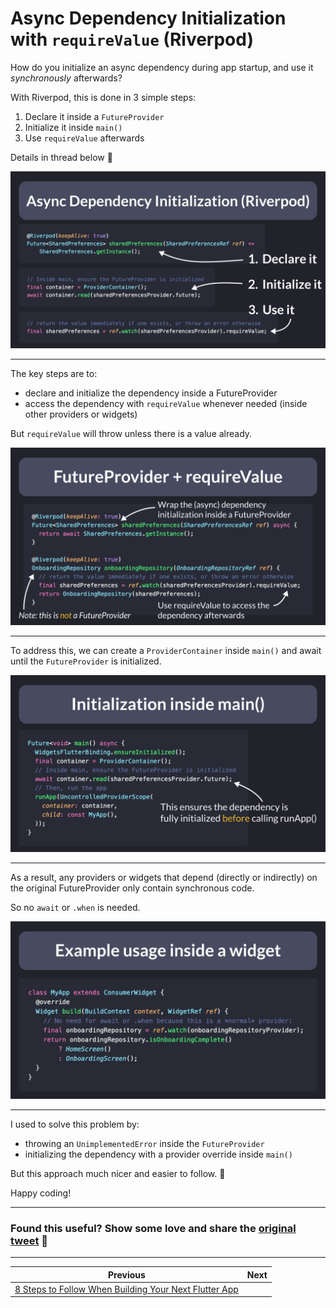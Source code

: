 # Async Dependency Initialization with `requireValue` (Riverpod)

How do you initialize an async dependency during app startup, and use it *synchronously* afterwards?

With Riverpod, this is done in 3 simple steps:

1. Declare it inside a `FutureProvider`
2. Initialize it inside `main()`
3. Use `requireValue` afterwards

Details in thread below 🧵

![](131.1.png)

---

The key steps are to:

- declare and initialize the dependency inside a FutureProvider
- access the dependency with `requireValue` whenever needed (inside other providers or widgets)

But `requireValue` will throw unless there is a value already.

![](131.2.png)

---

To address this, we can create a `ProviderContainer` inside `main()` and await until the `FutureProvider` is initialized.

![](131.3.png)

---

As a result, any providers or widgets that depend (directly or indirectly) on the original FutureProvider only contain synchronous code.

So no `await` or `.when` is needed.

![](131.4.png)

---

I used to solve this problem by:

- throwing an `UnimplementedError` inside the `FutureProvider`
- initializing the dependency with a provider override inside `main()`

But this approach much nicer and easier to follow. 🙂

Happy coding!

---

### Found this useful? Show some love and share the [original tweet](https://twitter.com/biz84/status/1724443435346604214) 🙏

---

| Previous | Next |
| -------- | ---- |
| [8 Steps to Follow When Building Your Next Flutter App](../0130-steps-to-follow-next-flutter-app/index.md) |  |

